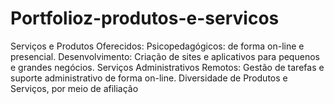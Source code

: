 # Portfolioz-produtos-e-servicos
Serviços e Produtos Oferecidos: Psicopedagógicos: de forma on-line e presencial. Desenvolvimento: Criação de sites e aplicativos para pequenos e grandes negócios. Serviços Administrativos Remotos: Gestão de tarefas e suporte administrativo de forma on-line. Diversidade de Produtos e Serviços, por meio de afiliação
